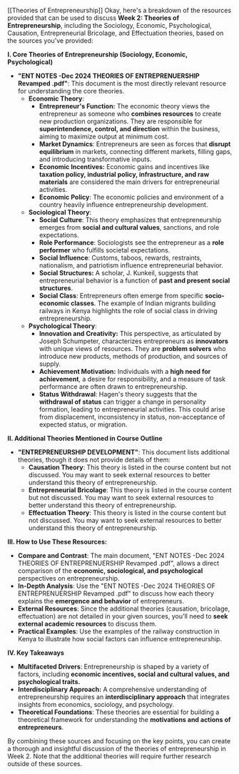 [[Theories of Entrepreneurship]]
Okay, here's a breakdown of the resources provided that can be used to discuss **Week 2: Theories of Entrepreneurship**, including the Sociology, Economic, Psychological, Causation, Entrepreneurial Bricolage, and Effectuation theories, based on the sources you've provided:

**I. Core Theories of Entrepreneurship (Sociology, Economic, Psychological)**

- **"ENT NOTES -Dec 2024 THEORIES OF ENTREPRENUERSHIP Revamped .pdf"**: This document is the most directly relevant resource for understanding the core theories.
    - **Economic Theory**:
        - **Entrepreneur's Function:** The economic theory views the entrepreneur as someone who **combines resources** to create new production organizations. They are responsible for **superintendence, control, and direction** within the business, aiming to maximize output at minimum cost.
        - **Market Dynamics**: Entrepreneurs are seen as forces that **disrupt equilibrium** in markets, connecting different markets, filling gaps, and introducing transformative inputs.
        - **Economic Incentives:** Economic gains and incentives like **taxation policy, industrial policy, infrastructure, and raw materials** are considered the main drivers for entrepreneurial activities.
        - **Economic Policy**: The economic policies and environment of a country heavily influence entrepreneurship development.
    - **Sociological Theory**:
        - **Social Culture**: This theory emphasizes that entrepreneurship emerges from **social and cultural values**, sanctions, and role expectations.
        - **Role Performance**: Sociologists see the entrepreneur as a **role performer** who fulfills societal expectations.
        - **Social Influence**: Customs, taboos, rewards, restraints, nationalism, and patriotism influence entrepreneurial behavior.
        - **Social Structures:** A scholar, J. Kunkeil, suggests that entrepreneurial behavior is a function of **past and present social structures**.
        - **Social Class**: Entrepreneurs often emerge from specific **socio-economic classes**. The example of Indian migrants building railways in Kenya highlights the role of social class in driving entrepreneurship.
    - **Psychological Theory**:
        - **Innovation and Creativity:** This perspective, as articulated by Joseph Schumpeter, characterizes entrepreneurs as **innovators** with unique views of resources. They are **problem solvers** who introduce new products, methods of production, and sources of supply.
        - **Achievement Motivation:** Individuals with a **high need for achievement**, a desire for responsibility, and a measure of task performance are often drawn to entrepreneurship.
        - **Status Withdrawal**: Hagen's theory suggests that the **withdrawal of status** can trigger a change in personality formation, leading to entrepreneurial activities. This could arise from displacement, inconsistency in status, non-acceptance of expected status, or migration.

**II. Additional Theories Mentioned in Course Outline**

- **"ENTREPRENEURSHIP DEVELOPMENT"**: This document lists additional theories, though it does not provide details of them:
    - **Causation Theory**: This theory is listed in the course content but not discussed. You may want to seek external resources to better understand this theory of entrepreneurship.
    - **Entrepreneurial Bricolage**: This theory is listed in the course content but not discussed. You may want to seek external resources to better understand this theory of entrepreneurship.
    - **Effectuation Theory**: This theory is listed in the course content but not discussed. You may want to seek external resources to better understand this theory of entrepreneurship.

**III. How to Use These Resources:**

- **Compare and Contrast**: The main document, "ENT NOTES -Dec 2024 THEORIES OF ENTREPRENUERSHIP Revamped .pdf", allows a direct comparison of the **economic, sociological, and psychological** perspectives on entrepreneurship.
- **In-Depth Analysis**: Use the "ENT NOTES -Dec 2024 THEORIES OF ENTREPRENUERSHIP Revamped .pdf" to discuss how each theory explains the **emergence and behavior** of entrepreneurs.
- **External Resources**: Since the additional theories (causation, bricolage, effectuation) are not detailed in your given sources, you'll need to **seek external academic resources** to discuss them.
- **Practical Examples**: Use the examples of the railway construction in Kenya to illustrate how social factors can influence entrepreneurship.

**IV. Key Takeaways**

- **Multifaceted Drivers**: Entrepreneurship is shaped by a variety of factors, including **economic incentives, social and cultural values, and psychological traits.**
- **Interdisciplinary Approach:** A comprehensive understanding of entrepreneurship requires an **interdisciplinary approach** that integrates insights from economics, sociology, and psychology.
- **Theoretical Foundations**: These theories are essential for building a theoretical framework for understanding the **motivations and actions of entrepreneurs**.

By combining these sources and focusing on the key points, you can create a thorough and insightful discussion of the theories of entrepreneurship in Week 2. Note that the additional theories will require further research outside of these sources.